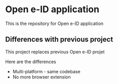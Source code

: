 # Open e-ID application

This is the repository for Open e-ID application

## Differences with previous project

This project replaces previous Open e-ID projet

Here are the differences

* Multi-platform - same codebase
* No more browser extension
